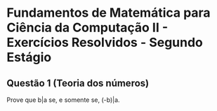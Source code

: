 # Fundamentos de Matemática para Ciência da Computação II - Exercícios Resolvidos - Segundo Estágio

## Questão 1 (Teoria dos números)
Prove que b|a se, e somente se, (-b)|a.

